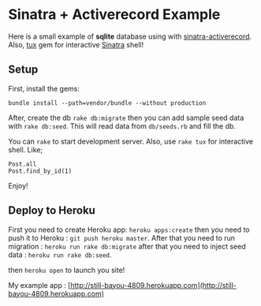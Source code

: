 # Sinatra + Activerecord Example

Here is a small example of **sqlite** database using with [sinatra-activerecord][1].
Also, [tux][2] gem for interactive [Sinatra][3] shell!

## Setup

First, install the gems:

    bundle install --path=vendor/bundle --without production

After, create the db `rake db:migrate` then you can add sample seed data with
`rake db:seed`. This will read data from `db/seeds.rb` and fill the db.

You can `rake` to start development server. Also, use `rake tux` for interactive
shell. Like;

    Post.all
    Post.find_by_id(1)

Enjoy!

## Deploy to Heroku

First you need to create Heroku app: `heroku apps:create` then you need to
push it to Heroku : `git push heroku master`. After that you need to run
migration : `heroku run rake db:migrate` after that you need to inject
seed data : `heroku run rake db:seed`.

then `heroku open` to launch you site!

My example app : [http://still-bayou-4809.herokuapp.com](http://still-bayou-4809.herokuapp.com)


[1]: https://github.com/janko-m/sinatra-activerecord
[2]: https://github.com/cldwalker/tux
[3]: http://www.sinatrarb.com/
